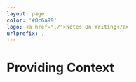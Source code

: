 ```yaml
---
layout: page
color: '#0c6a99'
logo: <a href="./">Notes On Writing</a>
urlprefix: .
---
```

<style>
.peach { background: #FBE5D6; }
.blue { background: #B4C7E7; }
</style>


# Providing Context